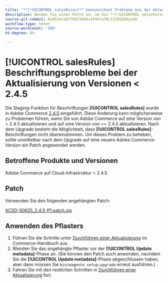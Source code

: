 ```yaml
---
title: '**[!UICONTROL salesRules]** kennzeichnet Probleme bei der Aktualisierung von Versionen < 2.4.5'
description: Wenden Sie einen Patch an, um die **[!UICONTROL salesRules]**-Probleme beim Upgrade von Adobe Commerce-Versionen < 2.4.5 zu beheben.
source-git-commit: 0ad52eceb776b71604c4f467a70c13191bb9a1eb
workflow-type: tm+mt
source-wordcount: '169'
ht-degree: 0%

---
```


# **[!UICONTROL salesRules]** Beschriftungsprobleme bei der Aktualisierung von Versionen &lt; 2.4.5

Die Staging-Funktion für Beschriftungen **[!UICONTROL salesRules]** wurde in Adobe Commerce [2.4.5](/docs/commerce-operations/release/notes/adobe-commerce/2-4-5.html) eingeführt. Diese Änderung kann möglicherweise zu Problemen führen, wenn Sie von Adobe Commerce auf eine Version von &lt; 2.4.5 aktualisieren und auf eine Version von >= 2.4.5 aktualisieren. Nach dem Upgrade besteht die Möglichkeit, dass **[!UICONTROL salesRules]**-Beschriftungen nicht übereinstimmen. Um dieses Problem zu beheben, sollte unmittelbar nach dem Upgrade auf eine neuere Adobe Commerce-Version ein Patch angewendet werden.

## Betroffene Produkte und Versionen

Adobe Commerce auf Cloud-Infrastruktur &lt; 2.4.5

## Patch

Verwenden Sie den folgenden angehängten Patch:

[ACSD-50625_2.4.5-P1.patch.zip](assets/ACSD-50625_2.4.5-p1.patch.zip)

## Anwenden des Pflasters

1. Führen Sie die Schritte unter [Durchführen einer Aktualisierung](https://experienceleague.adobe.com/docs/commerce-operations/upgrade-guide/implementation/perform-upgrade.html) im Commerce-Handbuch aus.
1. Wenden Sie das angehängte Pflaster vor der **[!UICONTROL Update metadata]**-Phase an.
(Sie können den Patch auch anwenden, nachdem Sie die **[!UICONTROL Update metadata]**-Phase abgeschlossen haben, aber dann müssen Sie `bin/magento setup:upgrade` erneut ausführen.)
1. Fahren Sie mit den restlichen Schritten in [Durchführen einer Aktualisierung](https://experienceleague.adobe.com/docs/commerce-operations/upgrade-guide/implementation/perform-upgrade.html) fort.
